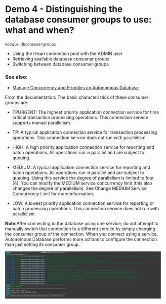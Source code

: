 # Demo 4 - Distinguishing the database consumer groups to use: what and when?
`module dbconsumergroups`
- Using the Hikari connection pool with the ADMIN user
- Retrieving available database consumer groups
- Switching between database consumer groups

### See also:
- [Manage Concurrency and Priorities on Autonomous Database](https://docs.oracle.com/en/cloud/paas/autonomous-database/adbsa/manage-priorities.html)

From the documentation:
The basic characteristics of these consumer groups are:

- TPURGENT: The highest priority application connection service for time critical transaction processing operations. This connection service supports manual parallelism.

- TP: A typical application connection service for transaction processing operations. This connection service does not run with parallelism.

- HIGH: A high priority application connection service for reporting and batch operations. All operations run in parallel and are subject to queuing.

- MEDIUM: A typical application connection service for reporting and batch operations. All operations run in parallel and are subject to queuing. Using this service the degree of parallelism is limited to four (4).
You can modify the MEDIUM service concurrency limit (this also changes the degree of parallelism). See Change MEDIUM Service Concurrency Limit for more information.

- LOW: A lowest priority application connection service for reporting or batch processing operations. This connection service does not run with parallelism.

**Note**:After connecting to the database using one service, do not attempt to manually switch that connection to a different service by simply changing the consumer group of the connection. When you connect using a service, Autonomous Database performs more actions to configure the connection than just setting its consumer group.

![Demo run](./doc/img/demo_run.png)